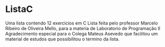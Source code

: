 # ListaC
Uma lista contendo 12 exercícios em C
Lista feita pelo professor Marcelo Ribeiro de Oliveira Mello, para a materia de Laboratorio de Programação II
Agradecimento especial para o Colega Mateus Asevedo que facilitou um material de estudos que possibilitou o termino da lista.
